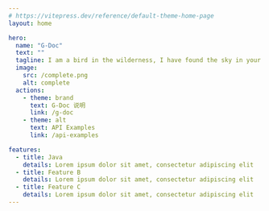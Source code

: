 ```yaml
---
# https://vitepress.dev/reference/default-theme-home-page
layout: home

hero:
  name: "G-Doc"
  text: ""
  tagline: I am a bird in the wilderness, I have found the sky in your speech
  image: 
    src: /complete.png
    alt: complete
  actions:
    - theme: brand
      text: G-Doc 说明
      link: /g-doc
    - theme: alt
      text: API Examples
      link: /api-examples

features:
  - title: Java
    details: Lorem ipsum dolor sit amet, consectetur adipiscing elit
  - title: Feature B
    details: Lorem ipsum dolor sit amet, consectetur adipiscing elit
  - title: Feature C
    details: Lorem ipsum dolor sit amet, consectetur adipiscing elit
---
```


